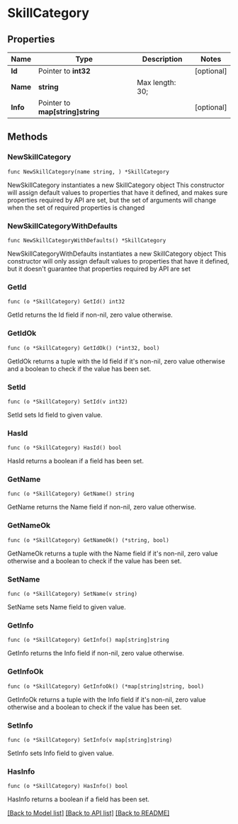 # SkillCategory

## Properties

Name | Type | Description | Notes
------------ | ------------- | ------------- | -------------
**Id** | Pointer to **int32** |  | [optional] 
**Name** | **string** |  Max length: 30; | 
**Info** | Pointer to **map[string]string** |  | [optional] 

## Methods

### NewSkillCategory

`func NewSkillCategory(name string, ) *SkillCategory`

NewSkillCategory instantiates a new SkillCategory object
This constructor will assign default values to properties that have it defined,
and makes sure properties required by API are set, but the set of arguments
will change when the set of required properties is changed

### NewSkillCategoryWithDefaults

`func NewSkillCategoryWithDefaults() *SkillCategory`

NewSkillCategoryWithDefaults instantiates a new SkillCategory object
This constructor will only assign default values to properties that have it defined,
but it doesn't guarantee that properties required by API are set

### GetId

`func (o *SkillCategory) GetId() int32`

GetId returns the Id field if non-nil, zero value otherwise.

### GetIdOk

`func (o *SkillCategory) GetIdOk() (*int32, bool)`

GetIdOk returns a tuple with the Id field if it's non-nil, zero value otherwise
and a boolean to check if the value has been set.

### SetId

`func (o *SkillCategory) SetId(v int32)`

SetId sets Id field to given value.

### HasId

`func (o *SkillCategory) HasId() bool`

HasId returns a boolean if a field has been set.

### GetName

`func (o *SkillCategory) GetName() string`

GetName returns the Name field if non-nil, zero value otherwise.

### GetNameOk

`func (o *SkillCategory) GetNameOk() (*string, bool)`

GetNameOk returns a tuple with the Name field if it's non-nil, zero value otherwise
and a boolean to check if the value has been set.

### SetName

`func (o *SkillCategory) SetName(v string)`

SetName sets Name field to given value.


### GetInfo

`func (o *SkillCategory) GetInfo() map[string]string`

GetInfo returns the Info field if non-nil, zero value otherwise.

### GetInfoOk

`func (o *SkillCategory) GetInfoOk() (*map[string]string, bool)`

GetInfoOk returns a tuple with the Info field if it's non-nil, zero value otherwise
and a boolean to check if the value has been set.

### SetInfo

`func (o *SkillCategory) SetInfo(v map[string]string)`

SetInfo sets Info field to given value.

### HasInfo

`func (o *SkillCategory) HasInfo() bool`

HasInfo returns a boolean if a field has been set.


[[Back to Model list]](../README.md#documentation-for-models) [[Back to API list]](../README.md#documentation-for-api-endpoints) [[Back to README]](../README.md)


